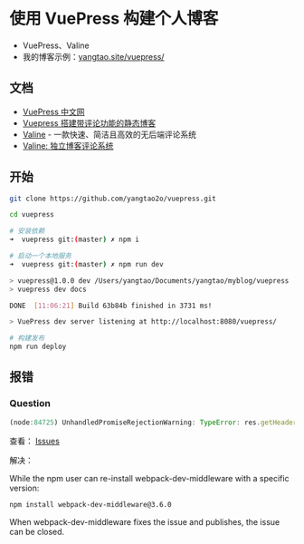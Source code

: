 # 使用 VuePress 构建个人博客

- VuePress、Valine
- 我的博客示例：[yangtao.site/vuepress/](http://www.yangtao.site/vuepress/)

## 文档

- [VuePress 中文网](http://caibaojian.com/vuepress/)
- [Vuepress 搭建带评论功能的静态博客](https://www.vue-js.com/topic/5bf04edcfffaa30f33091dde)
- [Valine](https://valine.js.org/) - 一款快速、简洁且高效的无后端评论系统
- [Valine: 独立博客评论系统](https://deserts.io/diy-a-comment-system/)

## 开始

```bash
git clone https://github.com/yangtao2o/vuepress.git

cd vuepress

# 安装依赖
➜  vuepress git:(master) ✗ npm i

# 启动一个本地服务
➜  vuepress git:(master) ✗ npm run dev

> vuepress@1.0.0 dev /Users/yangtao/Documents/yangtao/myblog/vuepress
> vuepress dev docs

DONE  [11:06:21] Build 63b84b finished in 3731 ms!

> VuePress dev server listening at http://localhost:8080/vuepress/

# 构建发布
npm run deploy
```

## 报错

### Question

```js
(node:84725) UnhandledPromiseRejectionWarning: TypeError: res.getHeader is not a function
```

查看： [Issues](https://github.com/vuejs/vuepress/issues/1417)

解决：

While the npm user can re-install webpack-dev-middleware with a specific version:

```bash
npm install webpack-dev-middleware@3.6.0
```

When webpack-dev-middleware fixes the issue and publishes, the issue can be closed.
